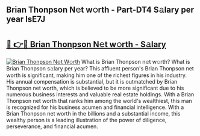 ## Brian Thonpson N𝚎t w𝚘rth - Part-DT4 S𝚊lary per year lsE7J

# <h2><a href="http://gc1ksac.nevu.top/?p=Brian+Thonpson">🔗 👉🔴 Brian Thonpson N𝚎t w𝚘rth - S𝚊lary</a></h2>

[![Brian Thonpson N𝚎t W𝚘rth](https://i.imgur.com/Oavwk0R.jpeg)](http://gc1ksac.nevu.top/?p=Brian+Thonpson)
What is Brian Thonpson n𝚎t w𝚘rth? What is Brian Thonpson s𝚊lary per year?
This affluent person's Brian Thonpson net worth is significant, making him one of the richest figures in his industry. His annual compensation is substantial, but it is outmatched by Brian Thonpson net worth, which is believed to be more significant due to his numerous business interests and valuable real estate holdings. With a Brian Thonpson net worth that ranks him among the world's wealthiest, this man is recognized for his business acumen and financial intelligence. With a Brian Thonpson net worth in the billions and a substantial income, this wealthy person is a leading illustration of the power of diligence, perseverance, and financial acumen.
